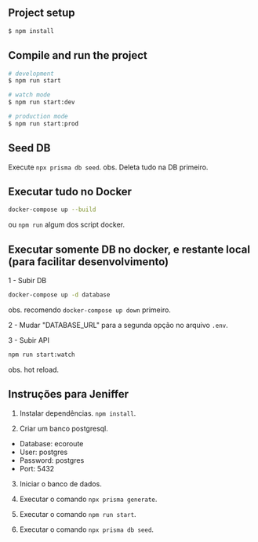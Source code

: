 ## Project setup

```bash
$ npm install
```

## Compile and run the project

```bash
# development
$ npm run start

# watch mode
$ npm run start:dev

# production mode
$ npm run start:prod
```

## Seed DB

Execute `npx prisma db seed`.
obs. Deleta tudo na DB primeiro.

## Executar tudo no Docker

```bash
docker-compose up --build
```

ou `npm run` algum dos script docker.

## Executar somente DB no docker, e restante local (para facilitar desenvolvimento)

1 - Subir DB

```bash
docker-compose up -d database
```

obs. recomendo `docker-compose up down` primeiro.

2 - Mudar "DATABASE_URL" para a segunda opção no arquivo `.env`.

3 - Subir API

```bash
npm run start:watch
```

obs. hot reload.

## Instruções para Jeniffer

<!--  database:
    image: postgres
    restart: always
    ports:
      - '5432:5432'
    environment:
      POSTGRES_USER: postgres
      POSTGRES_PASSWORD: postgres
      POSTGRES_DB: ecoroute
    networks:
      - ecoroute-network
 -->

1. Instalar dependências. `npm install`.

2. Criar um banco postgresql.

- Database: ecoroute
- User: postgres
- Password: postgres
- Port: 5432

3. Iniciar o banco de dados.

4. Executar o comando `npx prisma generate`.

5. Executar o comando `npm run start`.

6. Executar o comando `npx prisma db seed`.
